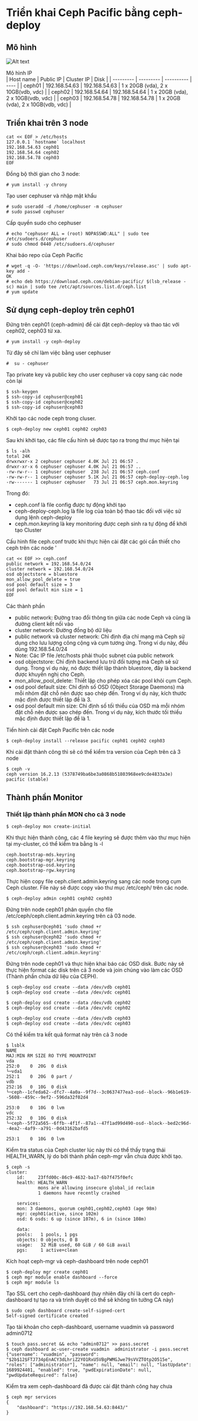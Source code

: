 # Triển khai Ceph Pacific bằng ceph-deploy
## Mô hình 
![Alt text](/Picture/Storage/cephpacific.png)

Mô hình IP      
|  Host name | Public IP | Cluster IP | Disk |
|  --------- | --------- | ---------- | ---- |
|  ceph01  | 192.168.54.63 | 192.168.54.63 | 1 x 20GB (vda), 2 x 10GB(vdb, vdc) |
|  ceph02  | 192.168.54.64 | 192.168.54.64 | 1 x 20GB (vda), 2 x 10GB(vdb, vdc) |
|  ceph03  | 192.168.54.78 | 192.168.54.78 | 1 x 20GB (vda), 2 x 10GB(vdb, vdc) |

## Triển khai trên 3 node
    cat << EOF > /etc/hosts
    127.0.0.1 `hostname` localhost
    192.168.54.63 ceph01
    192.168.54.64 ceph02
    192.168.54.78 ceph03
    EOF

Đồng bộ thời gian cho 3 node:

    # yum install -y chrony    

Tạo user cephuser và nhập mật khẩu

    # sudo useradd -d /home/cephuser -m cephuser
    # sudo passwd cephuser    

Cấp quyền sudo cho cephuser

    # echo "cephuser ALL = (root) NOPASSWD:ALL" | sudo tee /etc/sudoers.d/cephuser
    # sudo chmod 0440 /etc/sudoers.d/cephuser    

Khai báo repo của Ceph Pacific

    # wget -q -O- 'https://download.ceph.com/keys/release.asc' | sudo apt-key add -
    OK
    # echo deb https://download.ceph.com/debian-pacific/ $(lsb_release -sc) main | sudo tee /etc/apt/sources.list.d/ceph.list
    # yum update

## Sử dụng ceph-deploy trên ceph01
Đứng trên ceph01 (ceph-admin) để cài đặt ceph-deploy và thao tác với ceph02, ceph03 từ xa.

    # yum install -y ceph-deploy
Từ đây sẽ chỉ làm việc bằng user cephuser

    #  su - cephuser
Tạo private key và public key cho user cephuser và copy sang các node còn lại

    $ ssh-keygen
    $ ssh-copy-id cephuser@ceph01
    $ ssh-copy-id cephuser@ceph02
    $ ssh-copy-id cephuser@ceph03

Khởi tạo các node ceph trong cluser.

    $ ceph-deploy new ceph01 ceph02 ceph03 
Sau khi khởi tạo, các file cấu hình sẽ được tạo ra trong thư mục hiện tại

    $ ls -alh
    total 24K
    drwxrwxr-x 2 cephuser cephuser 4.0K Jul 21 06:57 .
    drwxr-xr-x 6 cephuser cephuser 4.0K Jul 21 06:57 ..
    -rw-rw-r-- 1 cephuser cephuser  238 Jul 21 06:57 ceph.conf
    -rw-rw-r-- 1 cephuser cephuser 5.1K Jul 21 06:57 ceph-deploy-ceph.log
    -rw------- 1 cephuser cephuser   73 Jul 21 06:57 ceph.mon.keyring

Trong đó:

- ceph.conf là file config được tự động khởi tạo
- ceph-deploy-ceph.log là file log của toàn bộ thao tác đối với việc sử dụng lệnh ceph-deploy
- ceph.mon.keyring là key monitoring được ceph sinh ra tự động để khởi tạo Cluster

Cấu hình file ceph.conf trước khi thực hiện cài đặt các gói cần thiết cho ceph trên các node       '

    cat << EOF >> ceph.conf
    public network = 192.168.54.0/24
    cluster network = 192.168.54.0/24
    osd objectstore = bluestore
    mon_allow_pool_delete = true
    osd pool default size = 3
    osd pool default min size = 1 
    EOF



Các thành phần
- public network: Đường trao đổi thông tin giữa các node Ceph và cũng là đường client kết nối vào
- cluster network: Đường đồng bộ dữ liệu    
- public network và cluster network: Chỉ định địa chỉ mạng mà Ceph sử dụng cho lưu lượng công cộng và cụm tương ứng. Trong ví dụ này, đều dùng 192.168.54.0/24
- Note: Các IP file /etc/hosts phải thuộc subnet của public network 
- osd objectstore: Chỉ định backend lưu trữ đối tượng mà Ceph sẽ sử dụng. Trong ví dụ này, nó được thiết lập thành bluestore, đây là backend được khuyến nghị cho Ceph.
- mon_allow_pool_delete: Thiết lập cho phép xóa các pool khỏi cụm Ceph.
- osd pool default size: Chỉ định số OSD (Object Storage Daemons) mà mỗi nhóm đặt chỗ nên được sao chép đến. Trong ví dụ này, kích thước mặc định được thiết lập để là 3.
- osd pool default min size: Chỉ định số tối thiểu của OSD mà mỗi nhóm đặt chỗ nên được sao chép đến. Trong ví dụ này, kích thước tối thiểu mặc định được thiết lập để là 1.

Tiến hình cài đặt Ceph Pacific trên các node

    $ ceph-deploy install --release pacific ceph01 ceph02 ceph03
Khi cài đặt thành công thì sẽ có thể kiểm tra version của Ceph trên cả 3 node

    $ ceph -v
    ceph version 16.2.13 (5378749ba6be3a0868b51803968ee9cde4833a3e) pacific (stable)

## Thành phần Monitor
### Thiết lập thành phần MON cho cả 3 node

    $ ceph-deploy mon create-initial

Khi thực hiện thành công, các 4 file keyring sẽ được thêm vào thư mục hiện tại my-cluster, có thể kiểm tra bằng ls -l

    ceph.bootstrap-mds.keyring
    ceph.bootstrap-mgr.keyring
    ceph.bootstrap-osd.keyring
    ceph.bootstrap-rgw.keyring

Thực hiện copy file ceph.client.admin.keyring sang các node trong cụm Ceph cluster. File này sẽ được copy vào thư mục /etc/ceph/ trên các node.

    $ ceph-deploy admin ceph01 ceph02 ceph03
Đứng trên node ceph01 phân quyền cho file /etc/ceph/ceph.client.admin.keyring trên cả 03 node.

    $ ssh cephuser@ceph01 'sudo chmod +r /etc/ceph/ceph.client.admin.keyring'
    $ ssh cephuser@ceph02 'sudo chmod +r /etc/ceph/ceph.client.admin.keyring'
    $ ssh cephuser@ceph03 'sudo chmod +r /etc/ceph/ceph.client.admin.keyring'

Đứng trên node ceph01 và thực hiện khai báo các OSD disk. Bước này sẽ thực hiện format các disk trên cả 3 node và join chúng vào làm các OSD (Thành phần chứa dữ liệu của CEPH).

    $ ceph-deploy osd create --data /dev/vdb ceph01
    $ ceph-deploy osd create --data /dev/vdc ceph01

    $ ceph-deploy osd create --data /dev/vdb ceph02
    $ ceph-deploy osd create --data /dev/vdc ceph02

    $ ceph-deploy osd create --data /dev/vdb ceph03
    $ ceph-deploy osd create --data /dev/vdc ceph03

Có thể kiểm tra kết quả format này trên cả 3 node

    $ lsblk
    NAME                                                                  MAJ:MIN RM SIZE RO TYPE MOUNTPOINT
    vda                                                                   252:0    0  20G  0 disk          
    └─vda1                                                                252:1    0  20G  0 part /        
    vdb                                                                   252:16   0  10G  0 disk          
    └─ceph--1cfeda62--dfc7--4a0a--9f7d--3c0637477ea3-osd--block--96b1e619--5608--459c--9ef2--596da32f02d4  
                                                                        253:0    0  10G  0 lvm           
    vdc                                                                   252:32   0  10G  0 disk          
    └─ceph--5f72a565--6ffb--4f1f--87a1--47f1ad99d490-osd--block--bed2c96d--4ea2--4af9--a791--0d43162bafd5  
                                                                        253:1    0  10G  0 lvm           

Kiểm tra status của Ceph cluster lúc này thì có thể thấy trạng thái HEALTH_WARN, lý do bởi thành phần ceph-mgr vẫn chưa được khởi tạo.  

    $ ceph -s
    cluster:
        id:     23ffd00c-86c9-4632-ba17-6b7f475f0efc
        health: HEALTH_WARN
                mons are allowing insecure global_id reclaim                                               
                1 daemons have recently crashed

        services:
        mon: 3 daemons, quorum ceph01,ceph02,ceph03 (age 98m)                                              
        mgr: ceph01(active, since 102m)
        osd: 6 osds: 6 up (since 107m), 6 in (since 108m)                                                  

        data:
        pools:   1 pools, 1 pgs
        objects: 0 objects, 0 B
        usage:   32 MiB used, 60 GiB / 60 GiB avail
        pgs:     1 active+clean

Kích hoạt ceph-mgr và ceph-dashboard trên node ceph01

    $ ceph-deploy mgr create ceph01
    $ ceph mgr module enable dashboard --force
    $ ceph mgr module ls 


Tạo SSL cert cho ceph-dashboard (tuy nhiên đây chỉ là cert do ceph-dashboard tự tạo ra và trình duyệt có thể sẽ không tin tưởng CA này)

    $ sudo ceph dashboard create-self-signed-cert 
    Self-signed certificate created 
Tạo tài khoản cho ceph-dashboard, username vuadmin và password admin0712

    $ touch pass.secret && echo "admin0712" >> pass.secret
    $ ceph dashboard ac-user-create vuadmin  administrator -i pass.secret
    {"username": "vuadmin", "password": "$2b$12$FTJ734pEnACY3dLhriZ2YO1RxU5VBgPWMGJwe79sVVZTOtp2O515e", "roles": ["administrator"], "name": null, "email": null, "lastUpdate": 1689924401, "enabled": true, "pwdExpirationDate": null, "pwdUpdateRequired": false}

Kiểm tra xem ceph-dashboard đã được cài đặt thành công hay chưa

    $ ceph mgr services 
    {
        "dashboard": "https://192.168.54.63:8443/"
    }
       